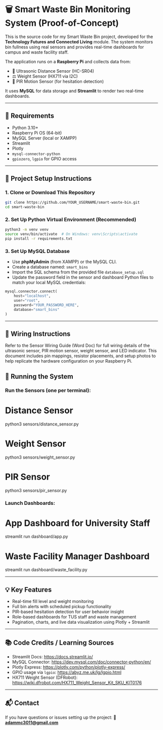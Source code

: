 # 🗑️ Smart Waste Bin Monitoring System (Proof-of-Concept)

This is the source code for my Smart Waste Bin project, developed for the **Technology Futures and Connected Living** module. The system monitors bin fullness using real sensors and provides real-time dashboards for campus and waste facility staff.

The application runs on a **Raspberry Pi** and collects data from:
- 📏 Ultrasonic Distance Sensor (HC-SR04)
- ⚖️ Weight Sensor (HX711 via I2C)
- 👀 PIR Motion Sensor (for hesitation detection)

It uses **MySQL** for data storage and **Streamlit** to render two real-time dashboards.

---

## 🔧 Requirements
- Python 3.10+
- Raspberry Pi OS (64-bit)
- MySQL Server (local or XAMPP)
- Streamlit
- Plotly
- `mysql-connector-python`
- `gpiozero`, `lgpio` for GPIO access

---

## 📁 Project Setup Instructions

### 1. Clone or Download This Repository

```bash
git clone https://github.com/YOUR_USERNAME/smart-waste-bin.git
cd smart-waste-bin
```

### 2. Set Up Python Virtual Environment (Recommended)

```bash
python3 -m venv venv
source venv/bin/activate  # On Windows: venv\Scripts\activate
pip install -r requirements.txt
```

### 3. Set Up MySQL Database
- Use **phpMyAdmin** (from XAMPP) or the MySQL CLI.
- Create a database named: `smart_bins`
- Import the SQL schema from the provided file `database_setup.sql`
- Update the password field in the sensor and dashboard Python files to match your local MySQL credentials:

```python
mysql.connector.connect(
    host="localhost",
    user="root",
    password="YOUR_PASSWORD_HERE",
    database="smart_bins"
)
```

---

## 📸 Wiring Instructions
Refer to the Sensor Wiring Guide (Word Doc) for full wiring details of the ultrasonic sensor, PIR motion sensor, weight sensor, and LED indicator.
This document includes pin mappings, resistor placements, and setup photos to help replicate the hardware configuration on your Raspberry Pi.

## 🚀 Running the System

### Run the Sensors (one per terminal):

# Distance Sensor
python3 sensors/distance_sensor.py

# Weight Sensor
python3 sensors/weight_sensor.py

# PIR Sensor
python3 sensors/pir_sensor.py

### Launch Dashboards:

# App Dashboard for University Staff
streamlit run dashboard/app.py

# Waste Facility Manager Dashboard
streamlit run dashboard/waste_facility.py

---

## 💡 Key Features
- Real-time fill level and weight monitoring
- Full bin alerts with scheduled pickup functionality
- PIR-based hesitation detection for user behavior insight
- Role-based dashboards for TUS staff and waste management
- Pagination, charts, and live data visualization using Plotly + Streamlit

---

## 📚 Code Credits / Learning Sources
- Streamlit Docs: https://docs.streamlit.io/
- MySQL Connector: https://dev.mysql.com/doc/connector-python/en/
- Plotly Express: https://plotly.com/python/plotly-express/
- GPIO usage via `lgpio`: https://abyz.me.uk/lg/lgpio.html
- HX711 Weight Sensor (DFRobot): https://wiki.dfrobot.com/HX711_Weight_Sensor_Kit_SKU_KIT0176

---

## 📬 Contact
If you have questions or issues setting up the project:
📧 **adammc3011@gmail.com**
